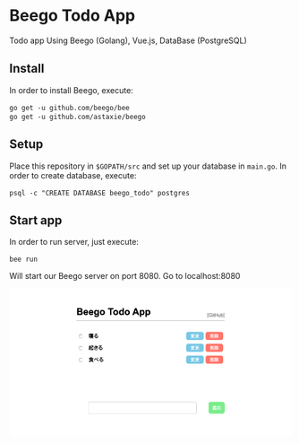 # Beego Todo App
Todo app Using Beego (Golang), Vue.js, DataBase (PostgreSQL)


## Install

In order to install Beego, execute:

```
go get -u github.com/beego/bee
go get -u github.com/astaxie/beego
```


## Setup

Place this repository in `$GOPATH/src` and set up your database in `main.go`.
In order to create database, execute:

```
psql -c "CREATE DATABASE beego_todo" postgres
```

## Start app

In order to run server, just execute:

```
bee run
```

Will start our Beego server on port 8080.
Go to localhost:8080

![screenshot](https://github.com/youichiro/beego-todo-app/blob/master/static/img/screenshot.png)
